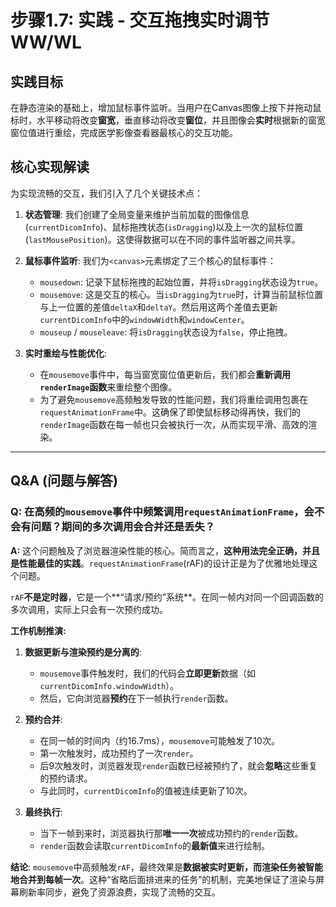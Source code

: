 # 步骤1.7: 实践 - 交互拖拽实时调节 WW/WL

## 实践目标

在静态渲染的基础上，增加鼠标事件监听。当用户在Canvas图像上按下并拖动鼠标时，水平移动将改变**窗宽**，垂直移动将改变**窗位**，并且图像会**实时**根据新的窗宽窗位值进行重绘，完成医学影像查看器最核心的交互功能。

## 核心实现解读

为实现流畅的交互，我们引入了几个关键技术点：

1.  **状态管理**: 我们创建了全局变量来维护当前加载的图像信息(`currentDicomInfo`)、鼠标拖拽状态(`isDragging`)以及上一次的鼠标位置(`lastMousePosition`)。这使得数据可以在不同的事件监听器之间共享。

2.  **鼠标事件监听**: 我们为`<canvas>`元素绑定了三个核心的鼠标事件：

    - `mousedown`: 记录下鼠标拖拽的起始位置，并将`isDragging`状态设为`true`。
    - `mousemove`: 这是交互的核心。当`isDragging`为`true`时，计算当前鼠标位置与上一位置的差值`deltaX`和`deltaY`。然后用这两个差值去更新`currentDicomInfo`中的`windowWidth`和`windowCenter`。
    - `mouseup` / `mouseleave`: 将`isDragging`状态设为`false`，停止拖拽。

3.  **实时重绘与性能优化**:
    - 在`mousemove`事件中，每当窗宽窗位值更新后，我们都会**重新调用`renderImage`函数**来重绘整个图像。
    - 为了避免`mousemove`高频触发导致的性能问题，我们将重绘调用包裹在`requestAnimationFrame`中。这确保了即使鼠标移动得再快，我们的`renderImage`函数在每一帧也只会被执行一次，从而实现平滑、高效的渲染。

---

## Q&A (问题与解答)

### Q: 在高频的`mousemove`事件中频繁调用`requestAnimationFrame`，会不会有问题？期间的多次调用会合并还是丢失？

**A:** 这个问题触及了浏览器渲染性能的核心。简而言之，**这种用法完全正确，并且是性能最佳的实践**。`requestAnimationFrame`(rAF)的设计正是为了优雅地处理这个问题。

`rAF`**不是定时器**，它是一个**“请求/预约”系统**。在同一帧内对同一个回调函数的多次调用，实际上只会有一次预约成功。

**工作机制推演:**

1.  **数据更新与渲染预约是分离的**:

    - `mousemove`事件触发时，我们的代码会**立即更新**数据（如`currentDicomInfo.windowWidth`）。
    - 然后，它向浏览器**预约**在下一帧执行`render`函数。

2.  **预约合并**:

    - 在同一帧的时间内（约16.7ms），`mousemove`可能触发了10次。
    - 第一次触发时，成功预约了一次`render`。
    - 后9次触发时，浏览器发现`render`函数已经被预约了，就会**忽略**这些重复的预约请求。
    - 与此同时，`currentDicomInfo`的值被连续更新了10次。

3.  **最终执行**:
    - 当下一帧到来时，浏览器执行那**唯一一次**被成功预约的`render`函数。
    - `render`函数会读取`currentDicomInfo`的**最新值**来进行绘制。

**结论**: `mousemove`中高频触发`rAF`，最终效果是**数据被实时更新，而渲染任务被智能地合并到每帧一次**。这种“省略后面排进来的任务”的机制，完美地保证了渲染与屏幕刷新率同步，避免了资源浪费，实现了流畅的交互。
